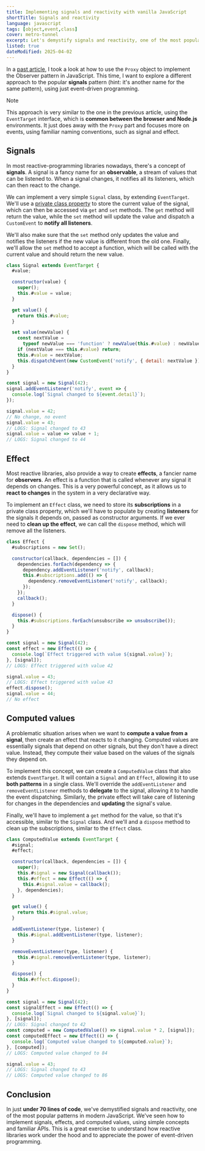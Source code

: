 ```yaml
---
title: Implementing signals and reactivity with vanilla JavaScript
shortTitle: Signals and reactivity
language: javascript
tags: [object,event,class]
cover: metro-tunnel
excerpt: Let's demystify signals and reactivity, one of the most popular patterns in modern JavaScript, using event-driven programming!
listed: true
dateModified: 2025-04-02
---
```


In a [past article](/js/s/observable-proxy), I took a look at how to use the `Proxy` object to implement the Observer pattern in JavaScript. This time, I want to explore a different approach to the popular **signals** pattern (hint: it's another name for the same pattern), using just event-driven programming.

> [!NOTE]
>
> This approach is very similar to the one in the previous article, using the `EventTarget` interface, which is **common between the browser and Node.js** environments. It just does away with the `Proxy` part and focuses more on events, using familiar naming conventions, such as signal and effect.

## Signals

In most reactive-programming libraries nowadays, there's a concept of **signals**. A signal is a fancy name for an **observable**, a stream of values that can be listened to. When a signal changes, it notifies all its listeners, which can then react to the change.

We can implement a very simple `Signal` class, by extending `EventTarget`. We'll use a [private class property](https://developer.mozilla.org/en-US/docs/Web/JavaScript/Reference/Classes/Private_properties) to store the current value of the signal, which can then be accessed via `get` and `set` methods. The `get` method will return the value, while the `set` method will update the value and dispatch a `CustomEvent` to **notify all listeners**.

We'll also make sure that the `set` method only updates the value and notifies the listeners if the new value is different from the old one. Finally, we'll allow the `set` method to accept a function, which will be called with the current value and should return the new value.

```js
class Signal extends EventTarget {
  #value;

  constructor(value) {
    super();
    this.#value = value;
  }

  get value() {
    return this.#value;
  }

  set value(newValue) {
    const nextValue =
      typeof newValue === 'function' ? newValue(this.#value) : newValue;
    if (nextValue === this.#value) return;
    this.#value = nextValue;
    this.dispatchEvent(new CustomEvent('notify', { detail: nextValue }));
  }
}

const signal = new Signal(42);
signal.addEventListener('notify', event => {
  console.log(`Signal changed to ${event.detail}`);
});

signal.value = 42;
// No change, no event
signal.value = 43;
// LOGS: Signal changed to 43
signal.value = value => value + 1;
// LOGS: Signal changed to 44
```

## Effect

Most reactive libraries, also provide a way to create **effects**, a fancier name for **observers**. An effect is a function that is called whenever any signal it depends on changes. This is a very powerful concept, as it allows us to **react to changes** in the system in a very declarative way.

To implement an `Effect` class, we need to store its **subscriptions** in a private class property, which we'll have to populate by creating **listeners** for the signals it depends on, passed as constructor arguments. If we ever need to **clean up the effect**, we can call the `dispose` method, which will remove all the listeners.

```js
class Effect {
  #subscriptions = new Set();

  constructor(callback, dependencies = []) {
    dependencies.forEach(dependency => {
      dependency.addEventListener('notify', callback);
      this.#subscriptions.add(() => {
        dependency.removeEventListener('notify', callback);
      });
    });
    callback();
  }

  dispose() {
    this.#subscriptions.forEach(unsubscribe => unsubscribe());
  }
}

const signal = new Signal(42);
const effect = new Effect(() => {
  console.log(`Effect triggered with value ${signal.value}`);
}, [signal]);
// LOGS: Effect triggered with value 42

signal.value = 43;
// LOGS: Effect triggered with value 43
effect.dispose();
signal.value = 44;
// No effect
```

## Computed values

A problematic situation arises when we want to **compute a value from a signal**, then create an effect that reacts to it changing. Computed values are essentially signals that depend on other signals, but they don't have a direct value. Instead, they compute their value based on the values of the signals they depend on.

To implement this concept, we can create a `ComputedValue` class that also extends `EventTarget`. It will contain a `Signal` and an `Effect`, allowing it to use **both patterns** in a single class. We'll override the `addEventListener` and `removeEventListener` methods to **delegate** to the signal, allowing it to handle the event dispatching. Similarly, the private effect will take care of listening for changes in the dependencies and **updating** the signal's value.

Finally, we'll have to implement a `get` method for the value, so that it's accessible, similar to the `Signal` class. And we'll and a `dispose` method to clean up the subscriptions, similar to the `Effect` class.

```js
class ComputedValue extends EventTarget {
  #signal;
  #effect;

  constructor(callback, dependencies = []) {
    super();
    this.#signal = new Signal(callback());
    this.#effect = new Effect(() => {
      this.#signal.value = callback();
    }, dependencies);
  }

  get value() {
    return this.#signal.value;
  }

  addEventListener(type, listener) {
    this.#signal.addEventListener(type, listener);
  }

  removeEventListener(type, listener) {
    this.#signal.removeEventListener(type, listener);
  }

  dispose() {
    this.#effect.dispose();
  }
}

const signal = new Signal(42);
const signalEffect = new Effect(() => {
  console.log(`Signal changed to ${signal.value}`);
}, [signal]);
// LOGS: Signal changed to 42
const computed = new ComputedValue(() => signal.value * 2, [signal]);
const computedEffect = new Effect(() => {
  console.log(`Computed value changed to ${computed.value}`);
}, [computed]);
// LOGS: Computed value changed to 84

signal.value = 43;
// LOGS: Signal changed to 43
// LOGS: Computed value changed to 86
```

## Conclusion

In just **under 70 lines of code**, we've demystified signals and reactivity, one of the most popular patterns in modern JavaScript. We've seen how to implement signals, effects, and computed values, using simple concepts and familiar APIs. This is a great exercise to understand how reactive libraries work under the hood and to appreciate the power of event-driven programming.
